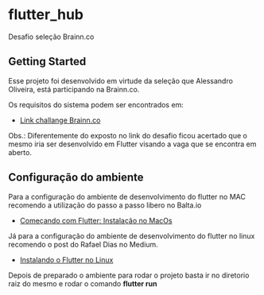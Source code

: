 # flutter_hub

Desafio seleção Brainn.co

## Getting Started

Esse projeto foi desenvolvido em virtude da seleção que Alessandro Oliveira, está participando na Brainn.co.

Os requisitos do sistema podem ser encontrados em:

- [Link challange Brainn.co](https://github.com/brainnco/challenge-development/)


Obs.: Diferentemente do exposto no link do desafio ficou acertado que o mesmo iria ser desenvolvido em Flutter visando a vaga que se encontra em aberto.

## Configuração do ambiente

Para a configuração do ambiente de desenvolvimento do flutter no MAC recomendo a utilização do passo a passo libero no Balta.io

- [Começando com Flutter: Instalação no MacOs](https://balta.io/blog/comecando-com-flutter-instalacao-macos)

Já para a configuração do ambiente de desenvolvimento do flutter no linux recomendo o post do Rafael Dias no Medium.

- [Instalando o Flutter no Linux](https://medium.com/sysvale/instalando-o-flutter-no-linux-fa3a8db67180)

Depois de preparado o ambiente para rodar o projeto basta ir no diretorio raiz do mesmo e rodar o comando <b>flutter run</b>